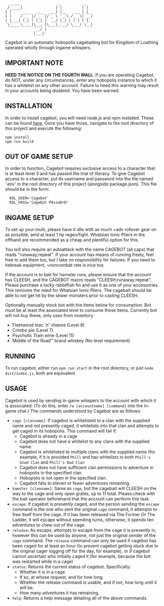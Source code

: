 ```
  _____                 _           _   
 / ____|               | |         | |  
| |     __ _  __ _  ___| |__   ___ | |_
| |    / _` |/ _` |/ _ \ '_ \ / _ \| __|
| |___| (_| | (_| |  __/ |_) | (_) | |_
 \_____\__,_|\__, |\___|_.__/ \___/ \__|
              __/ |
             |___/
```
            
Cagebot is an automatic hobopolis cagebaiting bot for Kingdom of Loathing
operated wholly through ingame whispers.

## IMPORTANT NOTE
**HEED THE NOTICE ON THE FOURTH WALL**. If you are operating Cagebot, do NOT, under any circumstances, enter any hobopolis instance to which it has a whitelist on any other account. Failure to heed this warning may result in your accounts being disabled. You have been warned.

## INSTALLATION
In order to install cagebot, you will need node.js and npm installed. 
These can be found [here](https://docs.npmjs.com/downloading-and-installing-node-js-and-npm). 
Once you have those, navigate to the root directory of this project and
execute the following:

```
npm install
npm run build
```

## OUT OF GAME SETUP
In order to function, Cagebot requires exclusive access to a character
that is at least level 3 and has passed the trial of literacy. To give
Cagebot access to a character, put its username and password into the
file named '.env' in the root directory of this project (alongside
package.json). This file should be in the form:

```
  KOL_USER='Cagebot'
  KOL_PASS='Cagebot P4ssw0rD'
```

## INGAME SETUP
To set up your multi, please have it idle with as much +adv rollover gear
on as possible, amd at least 1 hp regen/fight. Whatsian Ionic Pliers in
the offhand are recommended as a cheap and plentiful option for this.

You will also require an autoattack with the name CAGEBOT (all caps) that
reads "runaway;repeat". If your account has means of running freely,
feel free to add them too, but I take no responsibility for failures.
If you need to tiebreak equipment, +noncombat rate is nice too.

If the account is to bait for hamster runs, please ensure that the account
has CLEESH, and the CAGEBOT macro reads "CLEESH;runaway;repeat". Please
purchase a lucky rabbitfish fin and use it as one of your accessories.
This removes the need for Whatsian Ionic Pliers. The cagebait should be 
able to not get hit by the sewer monsters prior to casting CLEESH.

Optionally manually stock bot with the items below for consumption.
Bot must be at least the associated level to consume these items.
Currently bot will not buy these, only uses from inventory.

- Fleetwood mac 'n' cheese (Level 8)
- Crimbo pie (Level 7)
- Psychotic Train wine (Level 11)
- Middle of the Road™ brand whiskey (No level requirement)

## RUNNING
To run cagebot, either run `npm run start` in the root directory, or just `node dist/index.js`, both are equivalent.

## USAGE
Cagebot is used by sending in-game whispers to the account with which it is associated. (To do this, enter `/w [accountname] [command]` into the in-game chat.) The commands understood by Cagebot are as follows:

- `cage [clanname]`: If cagebot is whitelisted to a clan with the supplied name and not presently caged, it whitelists into that clan and attempts to get caged in its hobopolis. This command will fail if:
  * Cagebot is already in a cage
  * Cagebot does not have a whitelist to any clans with the supplied name.
  * Cagebot is whitelisted to multiple clans with the supplied name (for example, if it is provided `Phill` and has whitelists to both `Phill's Good Clan` and `Phill's Bad Clan`
  * Cagebot does not have sufficient clan permissions to adventure in hobopolis in the specified clan.
  * Hobopolis is not open in the specified clan.
  * Cagebot falls to eleven or fewer adventures remaining.
- `hamster [clanname]`: Same as `cage`, but the cagebait will CLEESH on the way to the cage and only open grates, up to 11 total. Please check with the bait operator beforehand that the account can perform this task.
- `escape`: If cagebot is presently caged, and the person sending the `escape` command is the one who sent the original `cage` command, it attempts to free itself from the cage. If it has been released via The Former Or The Ladder, it will escape without spending turns, otherwise, it spends ten adventures to chew out of the cage.
- `release`: As escape, attempts to escape from the cage it is presently in, however this can be used by anyone, not just the original sender of the `cage` command. The `release` command can only be used if cagebot has been caged for at least an hour (to prevent cagebot getting stuck due to the original cager logging off for the day, for example), or if cagebot cannot ascertain who initially caged it (for example, because the bot was restarted while in a cage)
- `status`: Returns the current status of cagebot. Specifically:
  * Whether it is in a cage.
  * If so, at whose request, and for how long.
  * Whether the release command is usable, and if not, how long until it will be.
  * How many adventures it has remaining.
- `help`: Returns a help message detailing all of the above commands.
